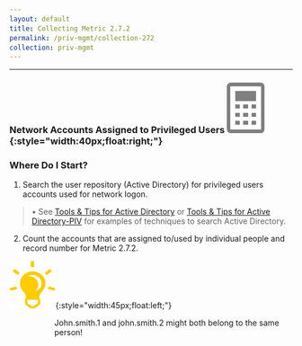 ```yaml
---
layout: default
title: Collecting Metric 2.7.2
permalink: /priv-mgmt/collection-272
collection: priv-mgmt
---
```

---
### Network Accounts Assigned to Privileged Users ![calc logo](../img/calc.png){:style="width:40px;float:right;"}
### Where Do I Start?

1. Search the user repository (Active Directory) for privileged users accounts used for network logon.
>•	See <a href="../tools-tips/searchAD">Tools & Tips for Active Directory</a> or <a href="../tools-tips/searchAD-PIV ">Tools & Tips for Active Directory-PIV</a> for examples of techniques to search Active Directory.

2. Count the accounts that are assigned to/used by individual people and record number for Metric 2.7.2.

![aha logo](../img/aha.png){:style="width:45px;float:left;"}
<style>
div .usa-alert {background-color: #e1f3f8;}
div .usa-alert-text {
padding-left: 5rem;
horizontal-align: left; }
  </style>
  <div class="usa-alert">
  <div class="usa-alert-text">
John.smith.1 and john.smith.2 might both belong to the same person!
</div>
</div>
